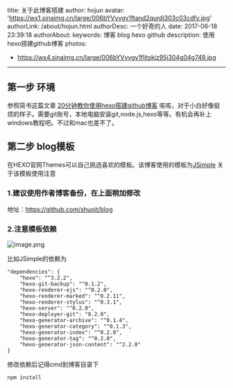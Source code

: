 title: 关于此博客搭建
author: hojun
avatar: 'https://wx1.sinaimg.cn/large/006bYVyvgy1ftand2qurdj303c03cdfv.jpg'
authorLink: /about/hojun.html
authorDesc: 一个好奇的人
date: 2017-06-18 23:39:18
authorAbout:
keywords: 博客 blog hexo github
description: 使用hexo搭建github博客
photos:
 - https://wx4.sinaimg.cn/large/006bYVyvgy1fljtskjz95j304g04g749.jpg
---
## **第一步 环境**

参照简书这篇文章 [20分钟教你使用hexo搭建github博客](http://www.jianshu.com/p/e99ed60390a8)
咳咳，对于小白好像挺烦的样子。需要git账号，本地电脑安装git,node.js,hexo等等。有机会再补上windows教程吧。不过和mac也差不了。

## **第二步 blog模板**

在HEXO官网Themes可以自己挑选喜欢的模板。该博客使用的模板为[JSimple](https://github.com/tangkunyin/hexo-theme-jsimple)
关于该模板使用注意
### **1.建议使用作者博客备份，在上面稍加修改**
地址：https://github.com/shuoit/blog
### **2.注意模板依赖**
![image.png](https://www.tuchuang001.com/images/2017/06/25/image.png)

比如JSimple的依赖为
```
"dependencies": {
    "hexo": "^3.2.2",
    "hexo-git-backup": "^0.1.2",
    "hexo-renderer-ejs": "^0.2.0",
    "hexo-renderer-marked": "^0.2.11",
    "hexo-renderer-stylus": "^0.3.1",
    "hexo-server": "^0.2.0",
    "hexo-deployer-git": "0.2.0",
    "hexo-generator-archive": "^0.1.4",
    "hexo-generator-category": "^0.1.3",
    "hexo-generator-index": "^0.2.0",
    "hexo-generator-tag": "^0.2.0",
    "hexo-generator-json-content": "^2.2.0"
}
```

修改依赖后记得cmd到博客目录下
```
npm install
```